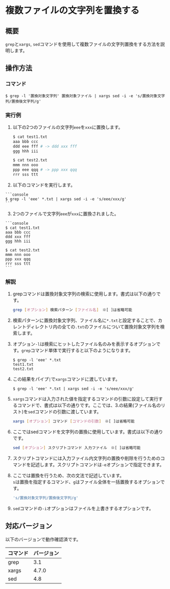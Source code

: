 # 複数ファイルの文字列を置換する

## 概要

`grep`と`xargs`, `sed`コマンドを使用して複数ファイルの文字列置換をする方法を説明します。

## 操作方法

### コマンド
```console
$ grep -l '置換対象文字列' 置換対象ファイル | xargs sed -i -e 's/置換対象文字列/置換後文字列/g'
```

### 実行例
1. 以下の2つのファイルの文字列`eee`を`xxx`に置換します。
    ```bash
    $ cat test1.txt
    aaa bbb ccc
    ddd eee fff # -> ddd xxx fff
    ggg hhh iii

    $ cat test2.txt
    mmm nnn ooo
    ppp eee qqq # -> ppp xxx qqq
    rrr sss ttt
    ```

2. 以下のコマンドを実行します。
<!-- ![](image2.jpg) -->
    ```console
    $ grep -l 'eee' *.txt | xargs sed -i -e 's/eee/xxx/g'
    ```

3. 2つのファイルで文字列`eee`が`xxx`に置換されました。
<!-- ![](image3.jpg) -->
    ```console
    $ cat test1.txt
    aaa bbb ccc
    ddd xxx fff
    ggg hhh iii

    $ cat test2.txt
    mmm nnn ooo
    ppp xxx qqq
    rrr sss ttt
    ```

### 解説
1. grepコマンドは置換対象文字列の検索に使用します。書式は以下の通りです。
    ```sh
    grep [オプション] 検索パターン [ファイル名]　※[ ]は省略可能
    ```
2. 検索パターンに置換対象文字列、ファイル名に`*.txt`と設定することで、カレントディレクトリ内の全ての`.txt`のファイルについて置換対象文字列を検索します。

3. オプション`-l`は検索にヒットしたファイル名のみを表示するオプションです。`grep`コマンド単体で実行すると以下のようになります。<br>
    <!-- ![](image4.jpg) -->
    ```console
    $ grep -l 'eee' *.txt
    test1.txt
    test2.txt
    ```

4. この結果をパイプ`|`で`xargs`コマンドに渡しています。<br>
    <!-- ![](image2.jpg) -->
    ```console
    $ grep -l 'eee' *.txt | xargs sed -i -e 's/eee/xxx/g'
    ```

5. `xargs`コマンドは入力された値を指定するコマンドの引数に設定して実行するコマンドで、書式は以下の通りです。ここでは、3.の結果(ファイル名のリスト)を`sed`コマンドの引数に渡しています。
    ```sh
    xargs [オプション] コマンド [コマンドの引数]　※[ ]は省略可能
    ```

6. ここではsedコマンドを文字列の置換に使用しています。書式は以下の通りです。
    ```sh
    sed [オプション] スクリプトコマンド 入力ファイル　※[ ]は省略可能
    ```

7. スクリプトコマンドには入力ファイル内文字列の置換や削除を行うためのコマンドを記述します。スクリプトコマンドは`-e`オプションで指定できます。

8. ここでは置換を行うため、次の文法で記述しています。<br>
   `s`は置換を指定するコマンド、`g`はファイル全体を一括置換するオプションです。
    ```sh
    's/置換対象文字列/置換後文字列/g'
    ```

9. `sed`コマンドの`-i`オプションはファイルを上書きするオプションです。

## 対応バージョン
以下のバージョンで動作確認済です。

| コマンド | バージョン | 
| --- | ---|
| grep | 3.1 |
| xargs | 4.7.0 |
| sed | 4.8 |

